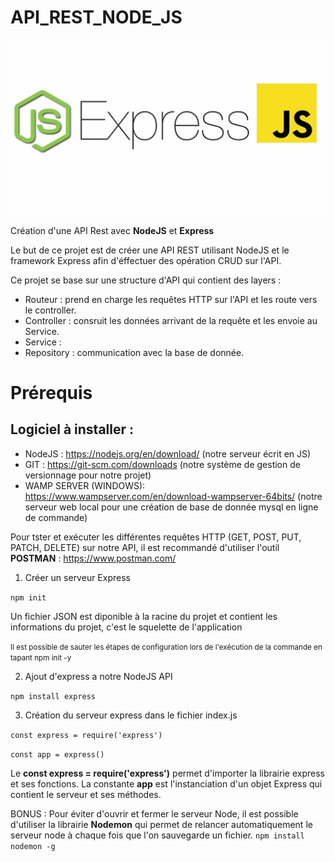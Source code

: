 # API_REST_NODE_JS

![NodeJS-Express](/images/nodejs_express.jpg)

Création d'une API Rest avec **NodeJS** et **Express**

Le but de ce projet est de créer une API REST utilisant NodeJS et le framework Express afin d'éffectuer des opération CRUD sur l'API.

Ce projet se base sur une structure d'API qui contient des layers :

* Routeur : prend en charge les requêtes HTTP sur l'API et les route vers le controller.
* Controller : consruit les données arrivant de la requête et les envoie au Service.
* Service : 
* Repository : communication avec la base de donnée.

# Prérequis

## Logiciel à installer :

- NodeJS : https://nodejs.org/en/download/ (notre serveur écrit en JS)
- GIT : https://git-scm.com/downloads (notre système de gestion de versionnage pour notre projet)
- WAMP SERVER (WINDOWS): https://www.wampserver.com/en/download-wampserver-64bits/ (notre serveur web local pour une création de base de donnée mysql en ligne de commande)

Pour tster et exécuter les différentes requêtes HTTP (GET, POST, PUT, PATCH, DELETE) sur notre API, il est recommandé d'utiliser l'outil **POSTMAN** : https://www.postman.com/

1. Créer un serveur Express

``npm init``

Un fichier JSON est diponible à la racine du projet et contient les informations du projet, c'est le squelette de l'application

<small>Il est possible de sauter les étapes de configuration lors de l'exécution de la commande en tapant npm init -y</small>

2. Ajout d'express a notre NodeJS API

``npm install express``

3. Création du serveur express dans le fichier index.js

``const express = require('express')``

``const app = express()``

Le **const express = require('express')** permet d'importer la librairie express et ses fonctions.
La constante **app** est l'instanciation d'un objet Express qui contient le serveur et ses méthodes.

BONUS : Pour éviter d'ouvrir et fermer le serveur Node, il est possible d'utiliser la librairie **Nodemon** qui permet de relancer automatiquement le serveur node à chaque fois que l'on sauvegarde un fichier.
``npm install nodemon -g``
